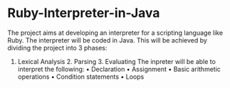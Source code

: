 # Ruby-Interpreter-in-Java
The project aims at developing an interpreter for a scripting language like Ruby.
The interpreter will  be coded in Java. 
This will be achieved by dividing the project into 3 phases: 
1. Lexical Analysis  2. Parsing  3. Evaluating 
The inpreter will be able to interpret the following: 
• Declaration  • Assignment  • Basic arithmetic operations  • Condition statements  • Loops
